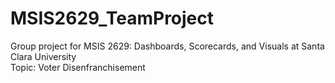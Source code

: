# MSIS2629_TeamProject

Group project for MSIS 2629: Dashboards, Scorecards, and Visuals at Santa Clara University <br />
Topic: Voter Disenfranchisement
